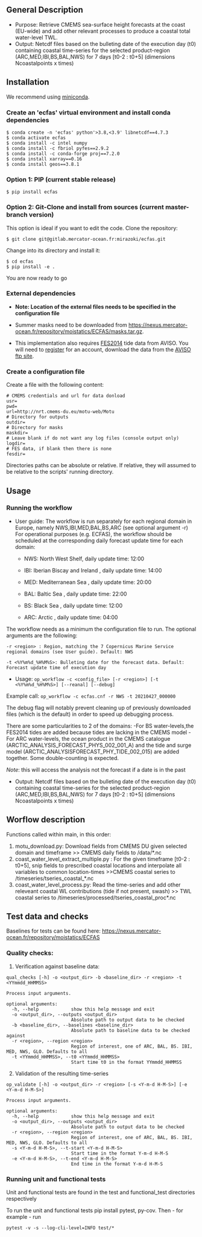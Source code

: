 ## General Description

- Purpose: Retrieve CMEMS sea-surface height forecasts at the coast (EU-wide) and add other relevant processes to produce a coastal total water-level TWL.
- Output: Netcdf files based on the bulleting date of the execution day (t0) containing coastal time-series for the selected product-region (ARC,MED,IBI,BS,BAL,NWS) for 7 days [t0-2 : t0+5] (dimensions Ncoastalpoints x times) 

## Installation

We recommend using [miniconda](https://docs.conda.io/en/latest/miniconda.html).

### Create an 'ecfas' virtual environment and install conda dependencies

```
$ conda create -n 'ecfas' python'>3.8,<3.9' libnetcdf==4.7.3
$ conda activate ecfas
$ conda install -c intel numpy
$ conda install -c fbriol pyfes==2.9.2
$ conda install -c conda-forge proj==7.2.0
$ conda install xarray==0.16
$ conda install geos==3.8.1
```

### Option 1: PIP (current stable release)

```
$ pip install ecfas
```

### Option 2: Git-Clone and install from sources (current master-branch version)
This option is ideal if you want to edit the code. Clone the repository:

```
$ git clone git@gitlab.mercator-ocean.fr:mirazoki/ecfas.git
```
Change into its directory and install it:

```
$ cd ecfas
$ pip install -e .
```
You are now ready to go

### External dependencies

- **Note: Location of the external files needs to be specified in the configuration file**

- Summer masks need to be downloaded from https://nexus.mercator-ocean.fr/repository/moistatics/ECFAS/masks.tar.gz.

- This implementation also requires [FES2014](https://www.aviso.altimetry.fr/fr/donnees/produits/produits-auxiliaires/maree-oceanique-fes.html) tide data from AVISO. You will need to [register](https://www.aviso.altimetry.fr/en/data/data-access/registration-form.html) for an account, download the data from the [AVISO ftp site](ftp://ftp-access.aviso.altimetry.fr/auxiliary/tide_model/fes2014_elevations_and_load).


### Create a configuration file

Create a file with the following content:

```
# CMEMS credentials and url for data donload
usr=
pwd=
url=http://nrt.cmems-du.eu/motu-web/Motu
# Directory for outputs
outdir=
# Directory for masks
maskdir=
# Leave blank if do not want any log files (console output only)
logdir=
# FES data, if blank then there is none
fesdir=
```
Directories paths can be absolute or relative. If relative, they will assumed to be relative to the scripts' running directory. 

## Usage

### Running the workflow
- User guide: The workflow is run separately for each regional domain in Europe, namely NWS,IBI,MED,BAL,BS,ARC (see optional argument -r)
For operational purposes (e.g. ECFAS), the workflow should be scheduled at the corresponding daily forecast update time for each domain:

  
  - NWS: North West Shelf, daily update time:  12:00

  - IBI: Iberian Biscay and Ireland , daily update time:  14:00

  - MED: Mediterranean Sea , daily update time:  20:00

  - BAL: Baltic Sea , daily update time:  22:00

  - BS: Black Sea , daily update time:  12:00
  - ARC: Arctic , daily update time:  04:00

The workflow needs as a minimum the configuration file to run. The optional arguments are the following:

    -r <region> : Region, matching the 7 Copernicus Marine Service regional domains (see User guide). Default: NWS

    -t <%Y%m%d_%H%M%S>: Bulleting date for the forecast data. Default: Forecast update time of execution day

- Usage: `op_workflow -c <config_file> [-r <region>] [-t <%Y%m%d_%H%M%S>] [--reanal] [--debug]`

Example call: `op_workflow -c ecfas.cnf -r NWS -t 20210427_000000`

The debug flag will notably prevent cleaning up of previously downloaded files (which is the default) in
order to speed up debugging process.

There are some particularities to 2 of the domains:
      -For BS water-levels,the FES2014 tides are added because tides are lacking in the CMEMS model
      -For ARC water-levels, the ocean product in the CMEMS catalogue (ARCTIC_ANALYSIS_FORECAST_PHYS_002_001_A) and the tide and surge model (ARCTIC_ANALYSISFORECAST_PHY_TIDE_002_015) are added together. Some double-counting is expected.

*Note*: this will access the analysis not the forecast if a date is in the past

- Output: Netcdf files based on the bulleting date of the execution day (t0) containing coastal time-series for the selected product-region (ARC,MED,IBI,BS,BAL,NWS) for 7 days [t0-2 : t0+5] (dimensions Ncoastalpoints x times) 

## Worflow description

Functions called within main, in this order:

1. motu_download.py: 
	Download fields from CMEMS DU given selected domain and timeframe >> CMEMS daily fields to /data/*.nc
2. coast_water_level_extract_multiple.py : 
	For the given timeframe [t0-2 : t0+5], snip fields to prescribed coastal locations and interpolate all variables to common location-times >>CMEMS coastal series to /timeseries/tseries_coastal_*.nc
3. coast_water_level_process.py:
	Read the time-series and add other releveant coastal WL contributions (tide if not present, swash) >> TWL coastal series to /timeseries/processed/tseries_coastal_proc*.nc

## Test data and checks

Baselines for tests can be found here: https://nexus.mercator-ocean.fr/repository/moistatics/ECFAS 

### Quality checks:

1. Verification against baseline data: 

```
qual_checks [-h] -o <output_dir> -b <baseline_dir> -r <region> -t <YYmmdd_HHMMSS>

Process input arguments.

optional arguments:
  -h, --help            show this help message and exit
  -o <output_dir>, --outputs <output_dir>
                        Absolute path to output data to be checked
  -b <baseline_dir>, --baselines <baseline_dir>
                        Absolute path to baseline data to be checked against
  -r <region>, --region <region>
                        Region of interest, one of ARC, BAL, BS. IBI, MED, NWS, GLO. Defaults to all
  -t <YYmmdd_HHMMSS>, --t0 <YYmmdd_HHMMSS>
                        Start time t0 in the format YYmmdd_HHMMSS
```

2. Validation of the resulting time-series

```
op_validate [-h] -o <output_dir> -r <region> [-s <Y-m-d H-M-S>] [-e <Y-m-d H-M-S>]

Process input arguments.

optional arguments:
  -h, --help            show this help message and exit
  -o <output_dir>, --outputs <output_dir>
                        Absolute path to output data to be checked
  -r <region>, --region <region>
                        Region of interest, one of ARC, BAL, BS. IBI, MED, NWS, GLO. Defaults to all
  -s <Y-m-d H-M-S>, --t-start <Y-m-d H-M-S>
                        Start time in the format Y-m-d H-M-S
  -e <Y-m-d H-M-S>, --t-end <Y-m-d H-M-S>
                        End time in the format Y-m-d H-M-S
```

### Running unit and functional tests

Unit and functional tests are found in the test and functional_test directories respectively

To run the unit and functional tests pip install pytest, py-cov. Then - for example - run

`pytest -v -s --log-cli-level=INFO test/*`
